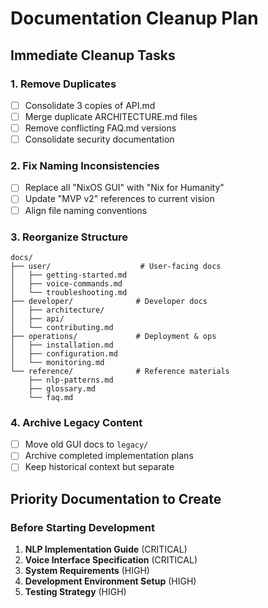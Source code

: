 # Documentation Cleanup Plan

## Immediate Cleanup Tasks

### 1. Remove Duplicates
- [ ] Consolidate 3 copies of API.md
- [ ] Merge duplicate ARCHITECTURE.md files
- [ ] Remove conflicting FAQ.md versions
- [ ] Consolidate security documentation

### 2. Fix Naming Inconsistencies
- [ ] Replace all "NixOS GUI" with "Nix for Humanity"
- [ ] Update "MVP v2" references to current vision
- [ ] Align file naming conventions

### 3. Reorganize Structure
```
docs/
├── user/                    # User-facing docs
│   ├── getting-started.md
│   ├── voice-commands.md
│   └── troubleshooting.md
├── developer/              # Developer docs
│   ├── architecture/
│   ├── api/
│   └── contributing.md
├── operations/             # Deployment & ops
│   ├── installation.md
│   ├── configuration.md
│   └── monitoring.md
└── reference/              # Reference materials
    ├── nlp-patterns.md
    ├── glossary.md
    └── faq.md
```

### 4. Archive Legacy Content
- [ ] Move old GUI docs to `legacy/`
- [ ] Archive completed implementation plans
- [ ] Keep historical context but separate

## Priority Documentation to Create

### Before Starting Development

1. **NLP Implementation Guide** (CRITICAL)
2. **Voice Interface Specification** (CRITICAL)
3. **System Requirements** (HIGH)
4. **Development Environment Setup** (HIGH)
5. **Testing Strategy** (HIGH)